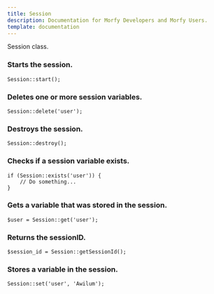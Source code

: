 ```yaml
---
title: Session
description: Documentation for Morfy Developers and Morfy Users.
template: documentation
---
```


Session class.

### Starts the session.
```
Session::start();
```

### Deletes one or more session variables.
```
Session::delete('user');
```

### Destroys the session.
```
Session::destroy();
```

### Checks if a session variable exists.
```
if (Session::exists('user')) {
    // Do something...
}
```

### Gets a variable that was stored in the session.
```
$user = Session::get('user');
```

### Returns the sessionID.
```
$session_id = Session::getSessionId();
```

### Stores a variable in the session.
```
Session::set('user', 'Awilum');
```
